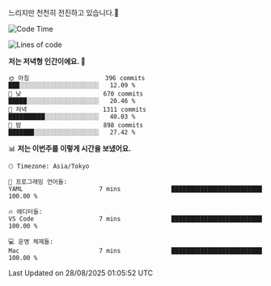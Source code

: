 느리지만 천천히 전진하고 있습니다.🐢

<!--START_SECTION:waka-->
![Code Time](http://img.shields.io/badge/Code%20Time-1%2C660%20hrs%2053%20mins-blue)

![Lines of code](https://img.shields.io/badge/%EC%A0%80%EB%8A%94%20%EC%97%AC%ED%83%9C%EA%B9%8C%EC%A7%80%20-927.8%20thousand%20%EC%A4%84%EC%9D%98%20%EC%BD%94%EB%93%9C%EB%A5%BC%20%EC%9E%91%EC%84%B1%ED%96%88%EC%96%B4%EC%9A%94.-blue)

**저는 저녁형 인간이에요. 🦉** 

```text
🌞 아침                     396 commits         ███░░░░░░░░░░░░░░░░░░░░░░   12.09 % 
🌆 낮　                     670 commits         █████░░░░░░░░░░░░░░░░░░░░   20.46 % 
🌃 저녁                     1311 commits        ██████████░░░░░░░░░░░░░░░   40.03 % 
🌙 밤　                     898 commits         ███████░░░░░░░░░░░░░░░░░░   27.42 % 
```


📊 **저는 이번주를 이렇게 시간을 보냈어요.** 

```text
🕑︎ Timezone: Asia/Tokyo

💬 프로그래밍 언어들: 
YAML                     7 mins              █████████████████████████   100.00 % 

🔥 에디터들: 
VS Code                  7 mins              █████████████████████████   100.00 % 

💻 운영 체제들: 
Mac                      7 mins              █████████████████████████   100.00 % 
```


 Last Updated on 28/08/2025 01:05:52 UTC
<!--END_SECTION:waka-->
